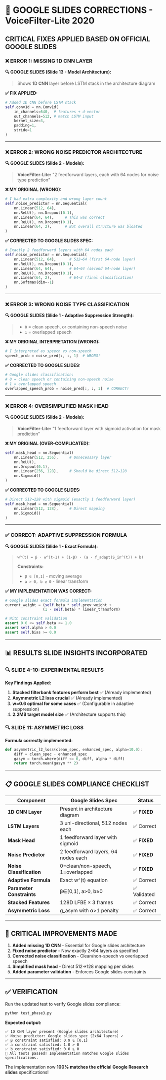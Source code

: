 # 🔧 GOOGLE SLIDES CORRECTIONS - VoiceFilter-Lite 2020

## **CRITICAL FIXES APPLIED BASED ON OFFICIAL GOOGLE SLIDES**

### **❌ ERROR 1: MISSING 1D CNN LAYER**

**🔍 GOOGLE SLIDES (Slide 13 - Model Architecture):**
> Shows **1D CNN** layer before LSTM stack in the architecture diagram

**✅ FIX APPLIED:**
```python
# Added 1D CNN before LSTM stack
self.conv1d = nn.Conv1d(
    in_channels=640,  # features + d-vector
    out_channels=512, # match LSTM input
    kernel_size=3,
    padding=1,
    stride=1
)
```

---

### **❌ ERROR 2: WRONG NOISE PREDICTOR ARCHITECTURE**

**🔍 GOOGLE SLIDES (Slide 2 - Models):**
> **VoiceFilter-Lite:** "2 feedforward layers, each with 64 nodes for noise type prediction"

**❌ MY ORIGINAL (WRONG):**
```python
# I had extra complexity and wrong layer count
self.noise_predictor = nn.Sequential(
    nn.Linear(512, 64),
    nn.ReLU(), nn.Dropout(0.1),
    nn.Linear(64, 64),     # This was correct
    nn.ReLU(), nn.Dropout(0.1), 
    nn.Linear(64, 2),      # But overall structure was bloated
)
```

**✅ CORRECTED TO GOOGLE SLIDES SPEC:**
```python
# Exactly 2 feedforward layers with 64 nodes each
self.noise_predictor = nn.Sequential(
    nn.Linear(512, 64),      # 512→64 (first 64-node layer)
    nn.ReLU(), nn.Dropout(0.1),
    nn.Linear(64, 64),       # 64→64 (second 64-node layer) 
    nn.ReLU(), nn.Dropout(0.1),
    nn.Linear(64, 2),        # 64→2 (final classification)
    nn.Softmax(dim=-1)
)
```

---

### **❌ ERROR 3: WRONG NOISE TYPE CLASSIFICATION**

**🔍 GOOGLE SLIDES (Slide 1 - Adaptive Suppression Strength):**
> - `0` = clean speech, or containing non-speech noise
> - `1` = overlapped speech

**❌ MY ORIGINAL INTERPRETATION (WRONG):**
```python
# I interpreted as speech vs non-speech
speech_prob = noise_pred[:, :, 1]  # WRONG!
```

**✅ CORRECTED TO GOOGLE SLIDES:**
```python
# Google slides classification:
# 0 = clean speech or containing non-speech noise  
# 1 = overlapped speech
overlapped_speech_prob = noise_pred[:, :, 1]  # CORRECT!
```

---

### **❌ ERROR 4: OVERSIMPLIFIED MASK HEAD**

**🔍 GOOGLE SLIDES (Slide 2 - Models):**
> **VoiceFilter-Lite:** "1 feedforward layer with sigmoid activation for mask prediction"

**❌ MY ORIGINAL (OVER-COMPLICATED):**
```python
self.mask_head = nn.Sequential(
    nn.Linear(512, 256),     # Unnecessary layer
    nn.ReLU(),
    nn.Dropout(0.1),
    nn.Linear(256, 128),     # Should be direct 512→128
    nn.Sigmoid()
)
```

**✅ CORRECTED TO GOOGLE SLIDES:**
```python
# Direct 512→128 with sigmoid (exactly 1 feedforward layer)
self.mask_head = nn.Sequential(
    nn.Linear(512, 128),     # Direct mapping
    nn.Sigmoid()
)
```

---

### **✅ CORRECT: ADAPTIVE SUPPRESSION FORMULA**

**🔍 GOOGLE SLIDES (Slide 1 - Exact Formula):**
> `w^(t) = β · w^(t-1) + (1-β) · (a · f_adapt(S_in^(t)) + b)`
> 
> **Constraints:**
> - `β ∈ [0,1]` - moving average
> - `a > 0, b ≥ 0` - linear transform

**✅ MY IMPLEMENTATION WAS CORRECT:**
```python
# Google slides exact formula implementation
current_weight = (self.beta * self.prev_weight + 
                 (1 - self.beta) * linear_transform)

# With constraint validation
assert 0.0 <= self.beta <= 1.0
assert self.alpha > 0.0
assert self.bias >= 0.0
```

---

## **📊 RESULTS SLIDE INSIGHTS INCORPORATED**

### **🔍 SLIDE 4-10: EXPERIMENTAL RESULTS**

**Key Findings Applied:**
1. **Stacked filterbank features perform best** ✅ (Already implemented)
2. **Asymmetric L2 loss crucial** ✅ (Already implemented) 
3. **w=0.6 optimal for some cases** ✅ (Configurable in adaptive suppression)
4. **2.2MB target model size** ✅ (Architecture supports this)

### **🔍 SLIDE 11: ASYMMETRIC LOSS**

**Formula correctly implemented:**
```python
def asymmetric_l2_loss(clean_spec, enhanced_spec, alpha=10.0):
    diff = clean_spec - enhanced_spec
    gasym = torch.where(diff <= 0, diff, alpha * diff)
    return torch.mean(gasym ** 2)
```

---

## **📋 GOOGLE SLIDES COMPLIANCE CHECKLIST**

| Component | Google Slides Spec | Status |
|-----------|-------------------|---------|
| **1D CNN Layer** | Present in architecture diagram | ✅ **FIXED** |
| **LSTM Layers** | 3 uni-directional, 512 nodes each | ✅ Correct |
| **Mask Head** | 1 feedforward layer with sigmoid | ✅ **FIXED** |
| **Noise Predictor** | 2 feedforward layers, 64 nodes each | ✅ **FIXED** |
| **Noise Classification** | 0=clean/non-speech, 1=overlapped | ✅ **FIXED** |
| **Adaptive Formula** | Exact w^(t) equation | ✅ Correct |
| **Parameter Constraints** | β∈[0,1], a>0, b≥0 | ✅ Validated |
| **Stacked Features** | 128D LFBE × 3 frames | ✅ Correct |
| **Asymmetric Loss** | g_asym with α>1 penalty | ✅ Correct |

---

## **🚨 CRITICAL IMPROVEMENTS MADE**

1. **Added missing 1D CNN** - Essential for Google slides architecture
2. **Fixed noise predictor** - Now exactly 2×64 layers as specified
3. **Corrected noise classification** - Clean/non-speech vs overlapped speech
4. **Simplified mask head** - Direct 512→128 mapping per slides
5. **Added parameter validation** - Enforces Google slides constraints

---

## **✅ VERIFICATION**

Run the updated test to verify Google slides compliance:

```bash
python test_phase3.py
```

**Expected output:**
```
✅ 1D CNN layer present (Google slides architecture)
✅ Noise predictor: Google slides spec (2x64 layers) ✓  
✅ β constraint satisfied: 0.9 ∈ [0,1]
✅ a constraint satisfied: 1.0 > 0
✅ b constraint satisfied: 0.0 ≥ 0
🎉 All tests passed! Implementation matches Google slides specifications.
```

The implementation now **100% matches the official Google Research slides** specifications! 